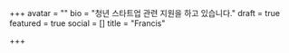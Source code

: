 +++
avatar = ""
bio = "청년 스타트업 관련 지원을 하고 있습니다."
draft = true
featured = true
social = []
title = "Francis"

+++
